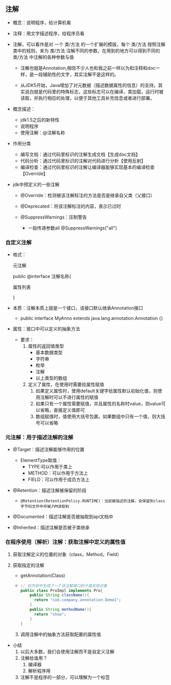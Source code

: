 ## 注解

 * 概念：说明程序，给计算机看

 * 注释：用文字描述程序，给程序员看

 * 注解，可以看作是对 一个 类/方法 的一个扩展的模版，每个 类/方法 按照注解类中的规则，来为 类/方法 注解不同的参数，在用到的地方可以得到不同的 类/方法 中注解的各种参数与值

   * 注解也就是Annotation,相信不少人也和我之前一样以为和注释和doc一样，是一段辅助性的文字，其实注解不是这样的。

   * 从JDK5开始，Java增加了对元数据（描述数据属性的信息）的支持。其实说白就是代码里的特殊标志，这些标志可以在编译，类加载，运行时被读取，并执行相应的处理，以便于其他工具补充信息或者进行部署。

* 概念描述：

  * jdk1.5之后的新特性
  * 说明程序
  * 使用注解：@注解名称

* 作用分类

  * 编写文档：通过代码里标识的注解生成文档【生成doc文档】
  * 代码分析：通过代码里标识的注解对代码进行分析【使用反射】
  * 编译检查：通过代码里标识的注解让编译器能够实现基本的编译检查【Override】

* jdk中预定义的一些注解

  * @Override：检测被该注解标注的方法是否是继承自父类（父接口）
  * @Deprecated：将该注解标注的内容，表示已过时
  * @SuppressWarnings：压制警告
    
    * 一般传递参数all  @SuppressWarnings("all")
    
### 自定义注解

  * 格式：

    元注解

    public @interface 注解名称{

    属性列表

    }

  * 本质：注解本质上就是一个接口，该接口默认继承Annotation接口

    * public interface MyAnno extends java.lang.annotation.Annotation {}

  * 属性：接口中可以定义的抽象方法

    * 要求：
      1. 属性的返回值类型
         * 基本数据类型
         * 字符串
         * 枚举
         * 注解
         * 以上类型的数组
      2. 定义了属性，在使用时需要给属性赋值
         1. 如果定义属性时，使用default关键字给属性默认初始化值，则使用注解时可以不进行属性的赋值
         2. 如果只有一个属性需要赋值，并且属性的名称时value，则value可以省略，直接定义值即可
         3. 数组赋值时，值使用大括号包裹。如果数组中只有一个值，则大括号可以省略


### 元注解：用于描述注解的注解

* @Target：描述注解能够作用的位置

  * ElementType取值：
    * TYPE:可以作用于类上
    * METHOD：可以作用于方法上
    * FIELD：可以作用于成员方法上

* @Retention：描述注解被保留的阶段

  * ```
    @Retention(RetentionPolicy.RUNTIME)：当前被描述的注解，会保留到class字节码文件中并被JVM读取到
    ```

* @Documented：描述注解是否被抽取到api文档中

* @Inherited：描述注解是否被子类继承

### 在程序使用（解析）注解：获取注解中定义的属性值

 1. 获取注解定义的位置的对象（class，Method，Field）

 2. 获取指定的注解

    * getAnnotation(Class)

    * ```java
      // 在内存中生成了一个该注解接口的子类实现对象
      public class ProImpl implements Pro{
          public String className(){        
          	return "com.company.annotation.Demo1";    
          }    
          public String methodName(){        
          	return "show";    
          }
      }
      ```

	3. 调用注解中的抽象方法获取配置的属性值





* 小结
  1. 以后大多数，我们会使用注解而不是自定义注解
  2. 注解给谁用？
     1. 编译器
     2. 解析程序用
  3. 注解不是程序的一部分，可以理解为一个标签